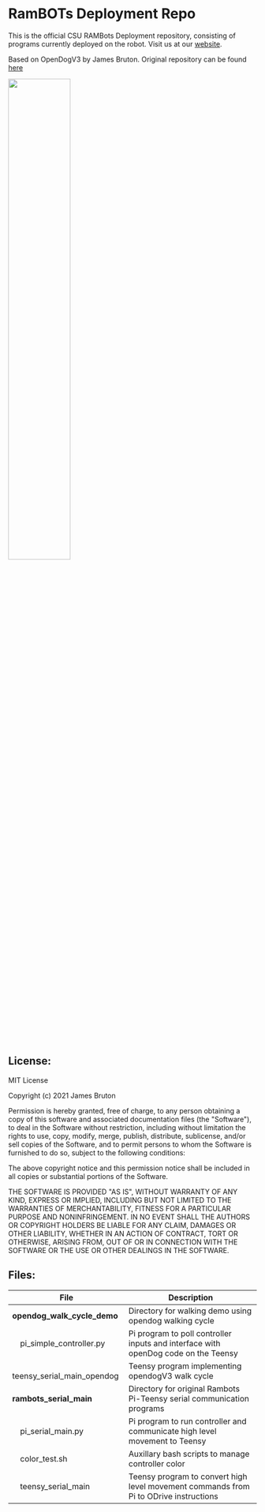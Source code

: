 # RamBOTs Deployment Repo
                   
This is the official CSU RAMBots Deployment repository, consisting of programs currently deployed on the robot. 
Visit us at our [website](https://projects-web.engr.colostate.edu/ece-sr-design/AY22/RamBOTs).

Based on OpenDogV3 by James Bruton. Original repository can be found [here](https://github.com/XRobots/openDogV3)

<img src="https://user-images.githubusercontent.com/112744753/196563382-2745e707-77d6-42d5-98a0-a29530e21c9a.png" width=50% height=50%>

License:
------

MIT License

Copyright (c) 2021 James Bruton

Permission is hereby granted, free of charge, to any person obtaining a copy
of this software and associated documentation files (the "Software"), to deal
in the Software without restriction, including without limitation the rights
to use, copy, modify, merge, publish, distribute, sublicense, and/or sell
copies of the Software, and to permit persons to whom the Software is
furnished to do so, subject to the following conditions:

The above copyright notice and this permission notice shall be included in all
copies or substantial portions of the Software.

THE SOFTWARE IS PROVIDED "AS IS", WITHOUT WARRANTY OF ANY KIND, EXPRESS OR
IMPLIED, INCLUDING BUT NOT LIMITED TO THE WARRANTIES OF MERCHANTABILITY,
FITNESS FOR A PARTICULAR PURPOSE AND NONINFRINGEMENT. IN NO EVENT SHALL THE
AUTHORS OR COPYRIGHT HOLDERS BE LIABLE FOR ANY CLAIM, DAMAGES OR OTHER
LIABILITY, WHETHER IN AN ACTION OF CONTRACT, TORT OR OTHERWISE, ARISING FROM,
OUT OF OR IN CONNECTION WITH THE SOFTWARE OR THE USE OR OTHER DEALINGS IN THE
SOFTWARE.

Files:
------

| File        | Description           |
| ------------- |-------------|
| **opendog_walk_cycle_demo** | Directory for walking demo using opendog walking cycle |
| &emsp;pi_simple_controller.py      | Pi program to poll controller inputs and interface with openDog code on the Teensy|
| &emsp;teensy_serial_main_opendog      | Teensy program implementing opendogV3 walk cycle  |
| **rambots_serial_main** | Directory for original Rambots Pi-Teensy serial communication programs |
| &emsp;pi_serial_main.py        |  Pi program to run controller and communicate high level movement to Teensy   |
| &emsp;color_test.sh        | Auxillary bash scripts to manage controller color |
| &emsp;teensy_serial_main       | Teensy program to convert high level movement commands from Pi to ODrive instructions |
